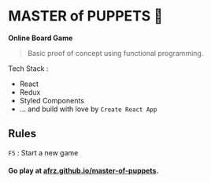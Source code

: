 # MASTER of PUPPETS :game_die:

**Online Board Game**

> Basic proof of concept using functional programming.

Tech Stack :

* React
* Redux
* Styled Components
* ... and build with love by `Create React App`

## Rules

`F5` : Start a new game

#### Go play at [afrz.github.io/master-of-puppets](https://afrz.github.io/master-of-puppets).
